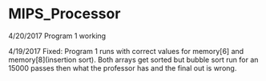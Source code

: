 # MIPS_Processor

4/20/2017 Program 1 working

4/19/2017 Fixed: Program 1 runs with correct values for memory[6] and memory[8](insertion sort). Both arrays get sorted but bubble sort run for an 15000 passes then what the professor has and the final out is wrong.


